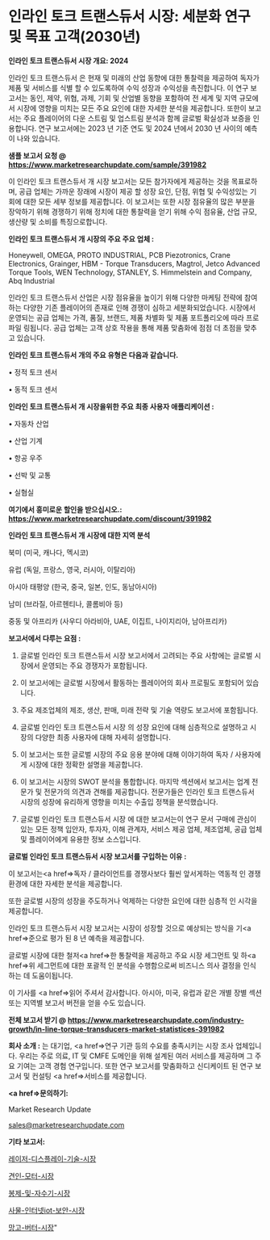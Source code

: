 # 인라인 토크 트랜스듀서 시장: 세분화 연구 및 목표 고객(2030년)

<strong>인라인 토크 트랜스듀서 시장 개요: 2024</strong>

인라인 토크 트랜스듀서 은 현재 및 미래의 산업 동향에 대한 통찰력을 제공하여 독자가 제품 및 서비스를 식별 할 수 있도록하여 수익 성장과 수익성을 촉진합니다. 이 연구 보고서는 동인, 제약, 위협, 과제, 기회 및 산업별 동향을 포함하여 전 세계 및 지역 규모에서 시장에 영향을 미치는 모든 주요 요인에 대한 자세한 분석을 제공합니다. 또한이 보고서는 주요 플레이어의 다운 스트림 및 업스트림 분석과 함께 글로벌 확실성과 보증을 인용합니다. 연구 보고서에는 2023 년 기준 연도 및 2024 년에서 2030 년 사이의 예측이 나와 있습니다.



<strong>샘플 보고서 요청 @ <a href=https://www.marketresearchupdate.com/sample/391982>https://www.marketresearchupdate.com/sample/391982</a></strong>

이 인라인 토크 트랜스듀서 개 시장 보고서는 모든 참가자에게 제공하는 것을 목표로하며, 공급 업체는 가까운 장래에 시장이 제공 할 성장 요인, 단점, 위협 및 수익성있는 기회에 대한 모든 세부 정보를 제공합니다. 이 보고서는 또한 시장 점유율의 많은 부분을 장악하기 위해 경쟁하기 위해 정치에 대한 통찰력을 얻기 위해 수익 점유율, 산업 규모, 생산량 및 소비를 특징으로합니다.



<strong>인라인 토크 트랜스듀서 개 시장의 주요 주요 업체 :</strong>

Honeywell, OMEGA, PROTO INDUSTRIAL, PCB Piezotronics, Crane Electronics, Grainger, HBM - Torque Transducers, Magtrol, Jetco Advanced Torque Tools, WEN Technology, STANLEY, S. Himmelstein and Company, Abq Industrial

인라인 토크 트랜스듀서 산업은 시장 점유율을 높이기 위해 다양한 마케팅 전략에 참여하는 다양한 기존 플레이어의 존재로 인해 경쟁이 심하고 세분화되었습니다. 시장에서 운영되는 공급 업체는 가격, 품질, 브랜드, 제품 차별화 및 제품 포트폴리오에 따라 프로파일 링됩니다. 공급 업체는 고객 상호 작용을 통해 제품 맞춤화에 점점 더 초점을 맞추고 있습니다.



<strong>인라인 토크 트랜스듀서 개의 주요 유형은 다음과 같습니다.</strong>

• 정적 토크 센서

• 동적 토크 센서



<strong>인라인 토크 트랜스듀서 개 시장을위한 주요 최종 사용자 애플리케이션 :</strong>

• 자동차 산업

• 산업 기계

• 항공 우주

• 선박 및 교통

• 실혐실



<strong>여기에서 흥미로운 할인을 받으십시오.: <a href=https://www.marketresearchupdate.com/discount/391982>https://www.marketresearchupdate.com/discount/391982</a></strong>



<strong>인라인 토크 트랜스듀서 개 시장에 대한 지역 분석</strong>

북미 (미국, 캐나다, 멕시코)

유럽 (독일, 프랑스, 영국, 러시아, 이탈리아)

아시아 태평양 (한국, 중국, 일본, 인도, 동남아시아)

남미 (브라질, 아르헨티나, 콜롬비아 등)

중동 및 아프리카 (사우디 아라비아, UAE, 이집트, 나이지리아, 남아프리카)



<strong>보고서에서 다루는 요점 :</strong>

1. 글로벌 인라인 토크 트랜스듀서 시장 보고서에서 고려되는 주요 사항에는 글로벌 시장에서 운영되는 주요 경쟁자가 포함됩니다.

2. 이 보고서에는 글로벌 시장에서 활동하는 플레이어의 회사 프로필도 포함되어 있습니다.

3. 주요 제조업체의 제조, 생산, 판매, 미래 전략 및 기술 역량도 보고서에 포함됩니다.

4. 글로벌 인라인 토크 트랜스듀서 시장 의 성장 요인에 대해 심층적으로 설명하고 시장의 다양한 최종 사용자에 대해 자세히 설명합니다.

5. 이 보고서는 또한 글로벌 시장의 주요 응용 분야에 대해 이야기하여 독자 / 사용자에게 시장에 대한 정확한 설명을 제공합니다.

6. 이 보고서는 시장의 SWOT 분석을 통합합니다. 마지막 섹션에서 보고서는 업계 전문가 및 전문가의 의견과 견해를 제공합니다. 전문가들은 인라인 토크 트랜스듀서 시장의 성장에 유리하게 영향을 미치는 수출입 정책을 분석했습니다.

7. 글로벌 인라인 토크 트랜스듀서 시장 에 대한 보고서는이 연구 문서 구매에 관심이있는 모든 정책 입안자, 투자자, 이해 관계자, 서비스 제공 업체, 제조업체, 공급 업체 및 플레이어에게 유용한 정보 소스입니다.



<strong>글로벌 인라인 토크 트랜스듀서 시장 보고서를 구입하는 이유 :</strong>

이 보고서는<a href=>독자 / 클</a>라이언트를 경쟁사보다 훨씬 앞서게하는 역동적 인 경쟁 환경에 대한 자세한 분석을 제공합니다.

또한 글로벌 시장의 성장을 주도하거나 억제하는 다양한 요인에 대한 심층적 인 시각을 제공합니다.

인라인 토크 트랜스듀서 시장 보고서는 시장이 성장할 것으로 예상되는 방식을 기<a href=>준으로</a> 평가 된 8 년 예측을 제공합니다.

글로벌 시장에 대한 철저<a href=>한 통찰력</a>을 제공하고 주요 시장 세그먼트 및 하<a href=>위 세그</a>먼트에 대한 포괄적 인 분석을 수행함으로써 비즈니스 의사 결정을 인식하는 데 도움이됩니다.

이 기사를 <a href=>읽어 주</a>셔서 감사합니다. 아시아, 미국, 유럽과 같은 개별 장별 섹션 또는 지역별 보고서 버전을 얻을 수도 있습니다.



<strong>전체 보고서 받기 @ <a href=https://www.marketresearchupdate.com/industry-growth/in-line-torque-transducers-market-statistices-391982>https://www.marketresearchupdate.com/industry-growth/in-line-torque-transducers-market-statistices-391982</a></strong>



<strong>회사 소개 :</strong>
는 대기업, <a href=>연구 기</a>관 등의 수요를 충족시키는 시장 조사 업체입니다. 우리는 주로 의료, IT 및 CMFE 도메인을 위해 설계된 여러 서비스를 제공하며 그 주요 기여는 고객 경험 연구입니다. 또한 연구 보고서를 맞춤화하고 신디케이트 된 연구 보고서 및 컨설팅 <a href=>서비</a>스를 제공합니다.



<strong><a href=>문의하기:</a></strong>

Market Research Update

sales@marketresearchupdate.com



<strong>기타 보고서:</strong>

<a href=https://www.linkedin.com/pulse/레이저-디스플레이-기술-시장-규모-및-성장-2023-trend-tracking-tips-360-analysis/>레이저-디스플레이-기술-시장</a>

<a href=https://www.linkedin.com/pulse/견인-모터-시장-경쟁-분석-및-성장-잠재력-2029-survey-savvy-insights-360-analysis-tqcyf/>견인-모터-시장</a>

<a href=https://www.linkedin.com/pulse/봉제-및-자수기-시장-세분화-연구-목표-고객2029년-isdailynews-sllpf/>봉제-및-자수기-시장</a>

<a href=https://www.linkedin.com/pulse/사물-인터넷iot-보안-시장-규모-및-성장-2023-consumer-connection-compendium-ana-lobif/>사물-인터넷iot-보안-시장</a>

<a href=https://www.linkedin.com/pulse/망고-버터-시장-세분화-연구-및-목표-고객2029년-trendsetters-talk-360-analysis-7hwhf/>망고-버터-시장</a>"
